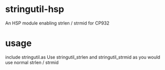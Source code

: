 # stringutil-hsp
An HSP module enabling strlen / strmid for CP932
# usage
include stringutil.as
Use stringutil_strlen and stringutil_strmid as you would use normal strlen / strmid
